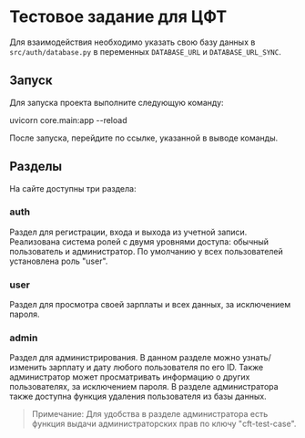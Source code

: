 # Тестовое задание для ЦФТ

Для взаимодействия необходимо указать свою базу данных в `src/auth/database.py` в переменных `DATABASE_URL` и `DATABASE_URL_SYNC`.

## Запуск

Для запуска проекта выполните следующую команду:

uvicorn core.main:app --reload

После запуска, перейдите по ссылке, указанной в выводе команды.

## Разделы

На сайте доступны три раздела:

### auth

Раздел для регистрации, входа и выхода из учетной записи. Реализована система ролей с двумя уровнями доступа: обычный пользователь и администратор. По умолчанию у всех пользователей установлена роль "user".

### user

Раздел для просмотра своей зарплаты и всех данных, за исключением пароля.

### admin

Раздел для администрирования. В данном разделе можно узнать/изменить зарплату и дату любого пользователя по его ID. Также администратор может просматривать информацию о других пользователях, за исключением пароля. В разделе администратора также доступна функция удаления пользователя из базы данных.

> Примечание: Для удобства в разделе администратора есть функция выдачи администраторских прав по ключу "cft-test-case".




